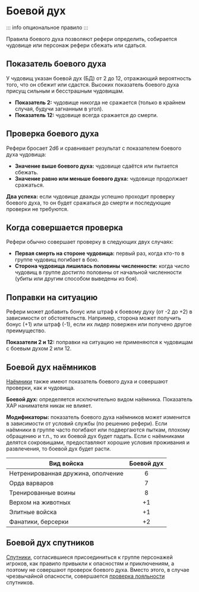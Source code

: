 # Боевой дух

::: info опциональное правило
:::

Правила боевого духа позволяют рефери определить, собирается чудовище или персонаж рефери сбежать или сдаться.

## Показатель боевого духа

У чудовищ указан боевой дух (БД) от 2 до 12, отражающий вероятность того, что он сбежит или сдастся. Высоких показатель боевого духа присущ сильным и бесстрашным чудовищам.

-   **Показатель 2:** чудовище никогда не сражается (только в крайнем случая, будучи загнанным в угол).
-   **Показатель 12:** чудовище всегда сражается до смерти.

## Проверка боевого духа

Рефери бросает 2d6 и сравнивает результат с показателем боевого духа чудовища:

-   **Значение выше боевого духа:** чудовище сдаётся или пытается сбежать.
-   **Значение равно или меньше боевого духа:** чудовище продолжает сражаться.

**Два успеха:** если чудовище дважды успешно проходит проверку боевого духа, то он будет сражаться до смерти и последующие проверки не требуются.

## Когда совершается проверка

Рефери обычно совершает проверку в следующих двух случаях:

-   **Первая смерть на стороне чудовища:** первый раз, когда кто-то в группе чудовищ погибает в бою.
-   **Сторона чудовища лишилась половины численности:** когда число чудовищ в группе достигло половины от начальной численности (убиты или другим способом выведены из боя).

## Поправки на ситуацию

Рефери может добавить бонус или штраф к боевому духу (от -2 до +2) в зависимости от обстоятельств. Например, сторона может получить бонус (+1) или штраф (-1), если их лидер повержен или получено другое преимущество.

**Показатели 2 и 12:** поправки на ситуацию не применяются к чудовищам с боевым духом 2 или 12.

## Боевой дух наёмников

[Наёмники](../../characters/hired-help/mercenaries) также имеют показатель боевого духа и совершают проверки, как и чудовища.

**Боевой дух:** определяется исключительно видом наёмника. Показатель ХАР нанимателя никак не влияет.

**Модификаторы:** показатель боевого духа наёмников может изменится в зависимости от условий службы (по решению рефери). Если наёмники в группе часто погибают или подвергаются пыткам, плохому обращению и т.п., то их боевой дух будет падать. Если с наёмниками делятся сокровищами, предоставляют хорошие условия проживания и развлечения, то боевой дух будет расти.

| Вид войска                         | Боевой дух |
| ---------------------------------- | :--------: |
| Нетренированная дружина, ополчение |     6      |
| Орда варваров                      |     7      |
| Тренированные воины                |     8      |
| Верхом на животных                 |     +1     |
| Элитные войска                     |     +1     |
| Фанатики, берсерки                 |     +2     |

## Боевой дух спутников

[Спутники](../../characters/hired-help/retainers), согласившиеся присоединиться к группе персонажей игроков, как правило привыкли к опасностям и приключениям, а поэтому не совершают проверок боевого духа. Вместо этого, в случае чрезвычайной опасности, совершается [проверка лояльности](../../characters/hired-help/retainers#проверки-лояльности) спутников.
